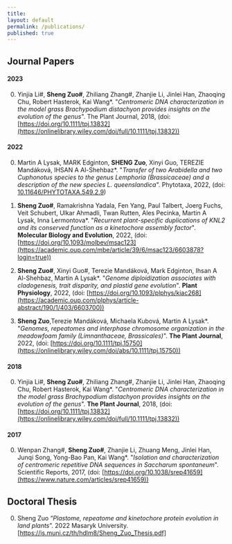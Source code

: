 ```yaml
---
title:
layout: default
permalink: /publications/
published: true
---
```


## Journal Papers

#### 2023
0. Yinjia Li#, **Sheng Zuo#**, Zhiliang Zhang#, Zhanjie Li, Jinlei Han, Zhaoqing Chu, Robert Hasterok, Kai Wang*. "*Centromeric DNA characterization in the model grass Brachypodium distachyon provides insights on the evolution of the genus*". The Plant Journal, 2018, (doi: [https://doi.org/10.1111/tpj.13832](https://onlinelibrary.wiley.com/doi/full/10.1111/tpj.13832))

#### 2022
0. Martin A Lysak, MARK Edginton, **SHENG Zuo**, Xinyi Guo, TEREZIE Mandáková, IHSAN A Al-Shehbaz*. "*Transfer of two Arabidella and two Cuphonotus species to the genus Lemphoria (Brassicaceae) and a description of the new species L. queenslandica*". Phytotaxa, 2022, (doi: [10.11646/PHYTOTAXA.549.2.9](https://www.mapress.com/pt/article/view/phytotaxa.549.2.9))

0. **Sheng Zuo#**, Ramakrishna Yadala, Fen Yang, Paul Talbert, Joerg Fuchs, Veit Schubert, Ulkar Ahmadli, Twan Rutten, Ales Pecinka, Martin A Lysak, Inna Lermontova*. "*Recurrent plant-specific duplications of KNL2 and its conserved function as a kinetochore assembly factor*". **Molecular Biology and Evolution**, 2022, (doi: [https://doi.org/10.1093/molbev/msac123](https://academic.oup.com/mbe/article/39/6/msac123/6603878?login=true))

0. **Sheng Zuo#**, Xinyi Guo#, Terezie Mandáková, Mark Edginton, Ihsan A Al-Shehbaz, Martin A Lysak*. "*Genome diploidization associates with cladogenesis, trait disparity, and plastid gene evolution*". **Plant Physiology**, 2022, (doi: [https://doi.org/10.1093/plphys/kiac268](https://academic.oup.com/plphys/article-abstract/190/1/403/6603700))

0. **Sheng Zuo**,Terezie Mandáková, Michaela Kubová, Martin A Lysak*. "*Genomes, repeatomes and interphase chromosome organization in the meadowfoam family (Limnanthaceae, Brassicales)*". **The Plant Journal**, 2022, (doi: [https://doi.org/10.1111/tpj.15750](https://onlinelibrary.wiley.com/doi/abs/10.1111/tpj.15750))

#### 2018
0. Yinjia Li#, **Sheng Zuo#**, Zhiliang Zhang#, Zhanjie Li, Jinlei Han, Zhaoqing Chu, Robert Hasterok, Kai Wang*. "*Centromeric DNA characterization in the model grass Brachypodium distachyon provides insights on the evolution of the genus*". **The Plant Journal**, 2018, (doi: [https://doi.org/10.1111/tpj.13832](https://onlinelibrary.wiley.com/doi/full/10.1111/tpj.13832))

#### 2017
0. Wenpan Zhang#, **Sheng Zuo#**, Zhanjie Li, Zhuang Meng, Jinlei Han, Junqi Song, Yong-Bao Pan, Kai Wang*. "*Isolation and characterization of centromeric repetitive DNA sequences in Saccharum spontaneum*". Scientific Reports, 2017, (doi: [https://doi.org/10.1038/srep41659](https://www.nature.com/articles/srep41659))


## Doctoral Thesis

0. Sheng Zuo “*Plastome, repeatome and kinetochore protein evolution in land plants*”. 2022 Masaryk University.[https://is.muni.cz/th/hdlm8/Sheng_Zuo_Thesis.pdf]
